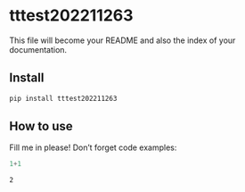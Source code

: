 tttest202211263
================

<!-- WARNING: THIS FILE WAS AUTOGENERATED! DO NOT EDIT! -->

This file will become your README and also the index of your
documentation.

## Install

``` sh
pip install tttest202211263
```

## How to use

Fill me in please! Don’t forget code examples:

``` python
1+1
```

    2
